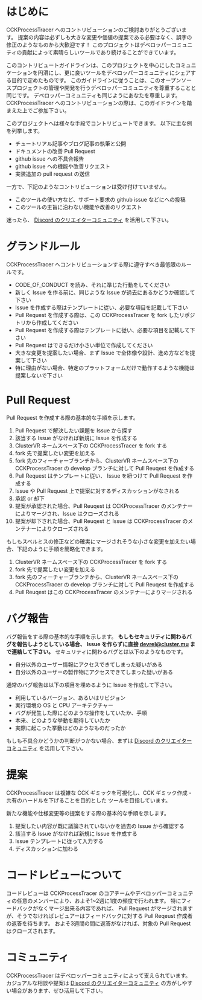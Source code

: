 # はじめに

CCKProcessTracer へのコントリビューションのご検討ありがとうございます。
提案の内容は必ずしも大きな変更や価値の提案である必要はなく、誤字の修正のようなものから大歓迎です！
このプロジェクトはデベロッパーコミュニティの貢献によって素晴らしいツールであり続けることができています。

このコントリビュートガイドラインは、このプロジェクトを中心にしたコミュニケーションを円滑にし、更に良いツールをデベロッパーコミュニティにシェアする目的で定めたものです。
このガイドラインに従うことは、このオープンソースプロジェクトの管理や開発を行うデベロッパーコミュニティを尊重することと同じです。
デベロッパーコミュニティも同じようにあなたを尊重します。
CCKProcessTracer へのコントリビューションの際は、このガイドラインを踏まえた上でご参加下さい。

このプロジェクトへは様々な手段でコントリビュートできます。
以下に主な例を列挙します。

- チュートリアル記事やブログ記事の執筆と公開
- ドキュメントの改善 Pull Request
- github issue への不具合報告
- github issue への機能や改善リクエスト
- 実装追加の pull request の送信

一方で、下記のようなコントリビューションは受け付けていません。

- このツールの使い方など、サポート要求の github issue などにへの投稿
- このツールの主旨に沿わない機能や改善のリクエスト

迷ったら、 [Discord のクリエイターコミュニティ](https://discord.gg/bdNkPSHM) を活用して下さい。

# グランドルール

CCKProcessTracer へコントリビューションする際に遵守すべき最低限のルールです。

- CODE_OF_CONDUCT を読み、それに準じた行動をしてください
- 新しく Issue を作る前に、同じような Issue が過去にあるかどうか確認して下さい
- Issue を作成する際はテンプレートに従い、必要な項目を記載して下さい
- Pull Request を作成する際は、この CCKProcessTracer を fork したリポジトリから作成してください
- Pull Request を作成する際はテンプレートに従い、必要な項目を記載して下さい
- Pull Request はできるだけ小さい単位で作成してください
- 大きな変更を提案したい場合、まず Issue で全体像や設計、進め方などを提案して下さい
- 特に理由がない場合、特定のプラットフォームだけで動作するような機能は提案しないで下さい

# Pull Request

Pull Request を作成する際の基本的な手順を示します。

1. Pull Request で解決したい課題を Issue から探す
2. 該当する Issue がなければ新規に Issue を作成する
3. ClusterVR ネームスペース下の CCKProcessTracer を fork する
4. fork 先で提案したい変更を加える
5. fork 先のフィーチャーブランチから、ClusterVR ネームスペース下の CCKProcessTracer の develop ブランチに対して Pull Reuqest を作成する
6. Pull Request はテンプレートに従い、 Issue を紐つけて Pull Request を作成する
7. Issue や Pull Request 上で提案に対するディスカッションがなされる
8. 承認 or 却下
9. 提案が承認された場合、Pull Reuqest は CCKProcessTracer のメンテナーによりマージされ、Issue はクローズされる
10. 提案が却下された場合、Pull Reuqest と Issue は CCKProcessTracer のメンテナーによりクローズされる

もしもスペルミスの修正などの確実にマージされそうな小さな変更を加えたい場合、下記のように手順を簡略化できます。

1. ClusterVR ネームスペース下の CCKProcessTracer を fork する
2. fork 先で提案したい変更を加える
3. fork 先のフィーチャーブランチから、ClusterVR ネームスペース下の CCKProcessTracer の develop ブランチに対して Pull Reuqest を作成する
4. Pull Reuqest はこの CCKProcessTracer のメンテナーによりマージされる

# バグ報告

バグ報告をする際の基本的な手順を示します。
**もしもセキュリティに関わるバグを報告しようとしている場合、 Issue を作らずに直接 devrel@cluster.mu まで連絡して下さい。**
セキュリティに関わるバグとは以下のようなものです。

- 自分以外のユーザー情報にアクセスできてしまった疑いがある
- 自分以外のユーザーの製作物にアクセスできてしまった疑いがある

通常のバグ報告は以下の項目を埋めるように Issue を作成して下さい。

- 利用しているバージョン、あるいはリビジョン
- 実行環境の OS と CPU アーキテクチャー
- バグが発生した際にどのような操作をしていたか、手順
- 本来、どのような挙動を期待していたか
- 実際に起こった挙動はどのようなものだったか

もしも不具合かどうかの判断がつかない場合、まずは [Discord のクリエイターコミュニティ](https://discord.gg/bdNkPSHM) を活用して下さい。

# 提案

CCKProcessTracer は複雑な CCK ギミックを可視化し、CCK ギミック作成・共有のハードルを下げることを目的とした ツールを目指しています。

新たな機能や仕様変更等の提案をする際の基本的な手順を示します。

1. 提案したい内容が既に議論されていないかを過去の Issue から確認する
2. 該当する Issue がなければ新規に Issue を作成する
3. Issue テンプレートに従って入力する
4. ディスカッションに加わる

# コードレビューについて

コードレビューは CCKProcessTracer のコアチームやデベロッパーコミュニティの任意のメンバーにより、およそ1~2週に1度の頻度で行われます。
特にフィードバックがなくマージ出来る内容であれば、 Pull Request がマージされますが、そうでなければレビュアーはフィードバックに対する Pull Reqeust 作成者の返答を待ちます。
およそ3週間の間に返答がなければ、対象の Pull Request はクローズされます。

# コミュニティ

CCKProcessTracer はデベロッパーコミュニティによって支えられています。
カジュアルな相談や提案は [Discord のクリエイターコミュニティ](https://discord.gg/bdNkPSHM) の方がしやすい場合があります、ぜひ活用して下さい。